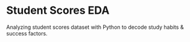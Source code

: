 # Student Scores EDA
Analyzing student scores dataset with Python to decode study habits & success factors.
